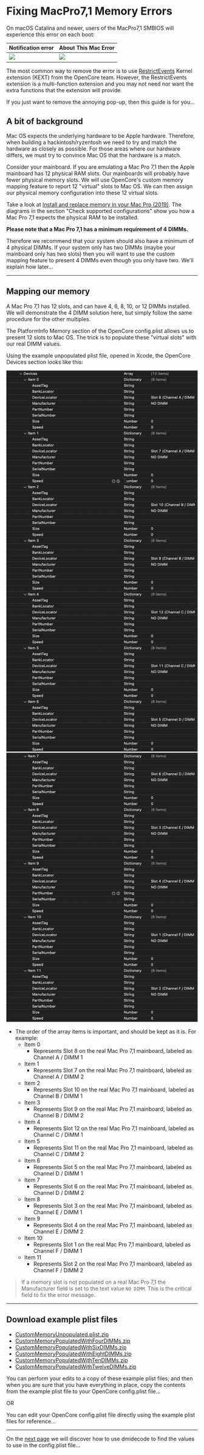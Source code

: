 # Fixing MacPro7,1 Memory Errors

On macOS Catalina and newer, users of the MacPro7,1 SMBIOS will experience this error on each boot:

| Notification error | About This Mac Error |
| :--- | :--- |
| <img width="1362" src=../images/post-install/memory-md/memory-error-notification.png>  | ![](../images/post-install/memory-md/memory-error-aboutthismac.png) |

The most common way to remove the error is to use [RestrictEvents](https://github.com/acidanthera/RestrictEvents/releases) Kernel extension (KEXT) from the OpenCore team. However, the RestrictEvents extension is a multi-function extension and you may not need nor want the extra functions that the extension will provide.

If you just want to remove the annoying pop-up, then this guide is for you...

## A bit of background

Mac OS expects the underlying hardware to be Apple hardware. Therefore, when building a hackintosh/ryzentosh we need to try and match the hardware as closely as possible. For those areas where our hardware differs, we must try to convince Mac OS that the hardware is a match.

Consider your mainboard. If you are emulating a Mac Pro 7,1 then the Apple mainboard has 12 physical RAM slots. Our mainboards will probably have fewer physical memory slots. We will use OpenCore's custom memory mapping feature to report 12 "virtual" slots to Mac OS. We can then assign our physical memory configuration into these 12 virtual slots.

Take a look at [Install and replace memory in your Mac Pro (2019)](https://support.apple.com/en-gb/HT210103?cid=macOS_UI_Memory_article_HT210103). The diagrams in the section "Check supported configurations" show you how a Mac Pro 7,1 expects the physical RAM to be installed.

**Please note that a Mac Pro 7,1 has a minimum requirement of 4 DIMMs.**

Therefore we recommend that your system should also have a minimum of 4 physical DIMMs. If your system only has two DIMMs (maybe your mainboard only has two slots) then you will want to use the custom mapping feature to present 4 DIMMs even though you only have two. We'll explain how later...

---

## Mapping our memory

A Mac Pro 7,1 has 12 slots, and can have 4, 6, 8, 10, or 12 DIMMs installed. We will demonstrate the 4 DIMM solution here, but simply follow the same procedure for the other multiples.

The PlatformInfo Memory section of the OpenCore config.plist allows us to present 12 slots to Mac OS. The trick is to populate these "virtual slots" with our real DIMM values. 

Using the example unpopulated plist file, opened in Xcode, the OpenCore Devices section looks like this:

![](../images/post-install/memory-md/memory-platforminfo-memory-devices-unpopulated.png)
![](../images/post-install/memory-md/memory-platforminfo-memory-devices-unpopulated2.png)

* The order of the array items is important, and should be kept as it is. For example:
  * Item 0
    * Represents Slot 8 on the real Mac Pro 7,1 mainboard, labeled as Channel A / DIMM 1
  * Item 1
    * Represents Slot 7 on the real Mac Pro 7,1 mainboard, labeled as Channel A / DIMM 2
  * Item 2
    * Represents Slot 10 on the real Mac Pro 7,1 mainboard, labeled as Channel B / DIMM 1
  * Item 3
    * Represents Slot 9 on the real Mac Pro 7,1 mainboard, labeled as Channel B / DIMM 2
  * Item 4
    * Represents Slot 12 on the real Mac Pro 7,1 mainboard, labeled as Channel C / DIMM 1
  * Item 5
    * Represents Slot 11 on the real Mac Pro 7,1 mainboard, labeled as Channel C / DIMM 2
  * Item 6
    * Represents Slot 5 on the real Mac Pro 7,1 mainboard, labeled as Channel D / DIMM 1
  * Item 7
    * Represents Slot 6 on the real Mac Pro 7,1 mainboard, labeled as Channel D / DIMM 2
  * Item 8
    * Represents Slot 3 on the real Mac Pro 7,1 mainboard, labeled as Channel E / DIMM 1
  * Item 9
    * Represents Slot 4 on the real Mac Pro 7,1 mainboard, labeled as Channel E / DIMM 2
  * Item 10
    * Represents Slot 1 on the real Mac Pro 7,1 mainboard, labeled as Channel F / DIMM 1
  * Item 11
    * Represents Slot 2 on the real Mac Pro 7,1 mainboard, labeled as Channel F / DIMM 2

> If a memory slot is not populated on a real Mac Pro 7,1 the Manufacturer field is set to the text value `NO DIMM`.
> This is the critical field to fix the error message.

---

## Download example plist files

- [CustomMemoryUnpopulated.plist.zip](../extra-files/CustomMemoryUnpopulated.plist.zip)
- [CustomMemoryPopulatedWithFourDIMMs.zip](../extra-files/CustomMemoryPopulatedWithFourDIMMs.plist.zip)
- [CustomMemoryPopulatedWithSixDIMMs.zip](../extra-files/CustomMemoryPopulatedWithSixDIMMs.plist.zip)
- [CustomMemoryPopulatedWithEightDIMMs.zip](../extra-files/CustomMemoryPopulatedWithEightDIMMs.plist.zip)
- [CustomMemoryPopulatedWithTenDIMMs.zip](../extra-files/CustomMemoryPopulatedWithTenDIMMs.plist.zip)
- [CustomMemoryPopulatedWithTwelveDIMMs.zip](../extra-files/CustomMemoryPopulatedWithTwelveDIMMs.plist.zip)

You can perform your edits to a copy of these example plist files, and then when you are sure that you have everything in place, copy the contents from the example plist file to your OpenCore config.plist file...

OR

You can edit your OpenCore config.plist file directly using the example plist files for reference...

---

On the [next page](memory-gathering-data.md) we will discover how to use dmidecode to find the values to use in the config.plist file...
